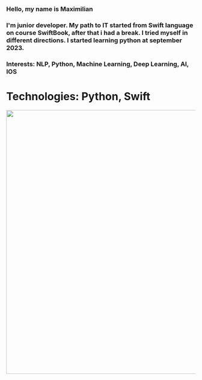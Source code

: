 ### Hello, my name is Maximilian
### I'm junior developer. My path to IT started from Swift language on course SwiftBook, after that i had a break. I tried myself in different directions. I started learning python at  september 2023.
### Interests: NLP, Python, Machine Learning, Deep Learning, AI, IOS

# Technologies: Python, Swift

<div id="header" align="center">
<img src = "https://media.giphy.com/media/1sgetPM00wWqJpVUTl/giphy.gif" width="700"/>
